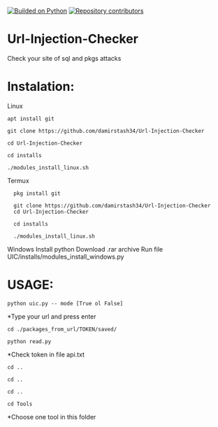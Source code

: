 [![Builded on Python](https://img.shields.io/badge/Builded%20on-Python-green.svg)](https://www.python.org/) [![Repository contributors](https://img.shields.io/badge/Repository-contributors-blue.svg)](https://GitHub.com/damirstash34/Url-Injection-Checker/graphs/contributors/)
# Url-Injection-Checker

Check your site of sql and pkgs attacks

# Instalation:

 Linux
 ```
 apt install git
 
 git clone https://github.com/damirstash34/Url-Injection-Checker
 
 cd Url-Injection-Checker
 
 cd installs
 
 ./modules_install_linux.sh
```

 Termux
```
  pkg install git
  
  git clone https://github.com/damirstash34/Url-Injection-Checker
  cd Url-Injection-Checker

  cd installs

  ./modules_install_linux.sh
```
 Windows
  Install python
  Download .rar archive
  Run file UIC/installs/modules_install_windows.py
 
# USAGE:
```
python uic.py -- mode [True ol False]
```

*Type your url and press enter

```
cd ./packages_from_url/TOKEN/saved/
```

```
python read.py
```

*Check token in file api.txt
```
cd ..

cd ..

cd ..

cd Tools
```

*Choose one tool in this folder

